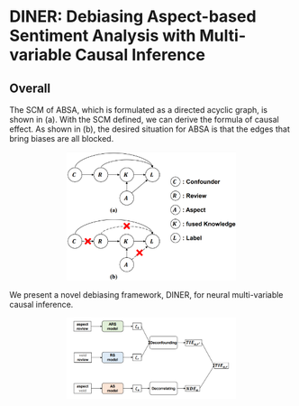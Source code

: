 # DINER: Debiasing Aspect-based Sentiment Analysis with Multi-variable Causal Inference
## Overall
The SCM of ABSA, which is formulated as a directed acyclic graph, is shown in (a). With the SCM defined, we can derive the formula of causal effect. 
As shown in (b), the desired situation for ABSA is that the edges that bring biases are all blocked.
<p align="center"><img src='./assets/SCM.png'  width=300> </p>
We present a novel debiasing framework, DINER, for neural  multi-variable causal inference. 
<p align="center"><img src='./assets/method.png'  width=300> </p>